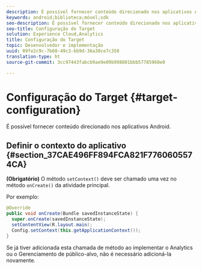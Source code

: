 ```yaml
---
description: É possível fornecer conteúdo direcionado nos aplicativos Android.
keywords: android;biblioteca;móvel;sdk
seo-description: É possível fornecer conteúdo direcionado nos aplicativos Android.
seo-title: Configuração do Target
solution: Experience Cloud,Analytics
title: Configuração do Target
topic: Desenvolvedor e implementação
uuid: 09fe2c9c-7b60-49c3-bb9d-36a30ce7c350
translation-type: ht
source-git-commit: 3cc97443fabcb9ae9e09b998801bbb57785960e0

---
```



# Configuração do Target {#target-configuration}

É possível fornecer conteúdo direcionado nos aplicativos Android.

## Definir o contexto do aplicativo {#section_37CAE496FF894FCA821F7760605574CA}

**(Obrigatório)** O método `setContext()` deve ser chamado uma vez no método `onCreate()` da atividade principal.

Por exemplo:

```java
@Override 
public void onCreate(Bundle savedInstanceState) { 
  super.onCreate(savedInstanceState); 
  setContentView(R.layout.main); 
  Config.setContext(this.getApplicationContext()); 
}
```

Se já tiver adicionada esta chamada de método ao implementar o Analytics ou o Gerenciamento de público-alvo, não é necessário adicioná-la novamente.
